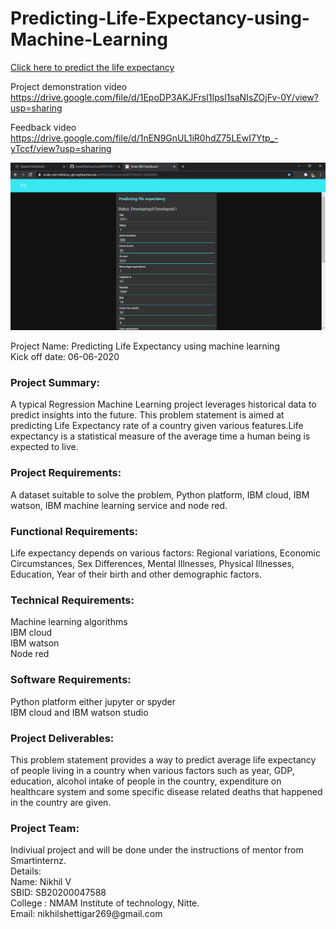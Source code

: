 # Predicting-Life-Expectancy-using-Machine-Learning


<a href="https://node-red-nikhil.eu-gb.mybluemix.net/ui/#!/0?socketid=feJj8T23lSmFI_Q8AAAM" target="_blank">Click here to predict the life expectancy</a>

Project demonstration video <a href="https://drive.google.com/file/d/1EpoDP3AKJFrsI1Ipsl1saNIsZOjFv-0Y/view?usp=sharing">https://drive.google.com/file/d/1EpoDP3AKJFrsI1Ipsl1saNIsZOjFv-0Y/view?usp=sharing</a>

Feedback video <a href="https://drive.google.com/file/d/1nEN9GnUL1iR0hdZ75LEwI7Ytp_-yTccf/view?usp=sharing">https://drive.google.com/file/d/1nEN9GnUL1iR0hdZ75LEwI7Ytp_-yTccf/view?usp=sharing</a>

<img src="https://github.com/Nikhil-V-maker/Predicting-life-expectancy-using-machine-learning-/blob/master/Screenshots/Output_1.png" >

Project Name: Predicting Life Expectancy using machine learning<br>
Kick off date: 06-06-2020<br>

<h3>Project Summary:</h3>
A typical Regression Machine Learning project leverages historical data to predict insights into the future. This problem statement is aimed at predicting Life Expectancy rate of a country given various features.Life expectancy is a statistical measure of the average time a human being is expected to live.

<h3>Project Requirements:</h3>
A dataset suitable to solve the problem, Python platform, IBM cloud, IBM watson, IBM machine learning service and node red.

<h3>Functional Requirements:</h3>
Life expectancy depends on various factors: Regional variations, Economic Circumstances, Sex Differences, Mental Illnesses, Physical Illnesses, Education, Year of their birth and other demographic factors. 

<h3>Technical Requirements:</h3>
Machine learning algorithms<br>
IBM cloud<br>
IBM watson<br>
Node red<br>

<h3>Software Requirements:</h3>
Python platform either jupyter or spyder<br>
IBM cloud and IBM watson studio<br>

<h3>Project Deliverables:</h3>
This problem statement provides a way to predict average life expectancy of people living in a country when various factors such as year, GDP, education, alcohol intake of people in the country, expenditure on healthcare system and some specific disease related deaths that happened in the country are given.

<h3>Project Team:</h3>
Indiviual project and will be done under the instructions of mentor from Smartinternz.<br>
Details:<br>
Name: Nikhil V<br>
SBID: SB20200047588<br>
College : NMAM Institute of technology, Nitte.<br>
Email: nikhilshettigar269@gmail.com<br>


